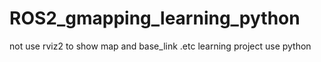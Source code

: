 # ROS2_gmapping_learning_python
not use rviz2 to show map and base_link .etc learning project use python
